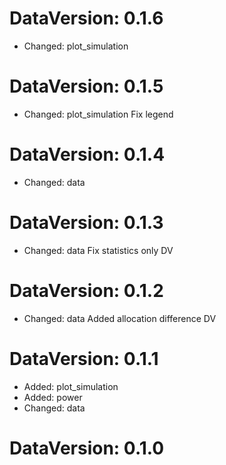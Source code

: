 DataVersion: 0.1.6
=======================
* Changed: plot_simulation

DataVersion: 0.1.5
=======================
* Changed: plot_simulation
Fix legend

DataVersion: 0.1.4
=======================
* Changed: data


DataVersion: 0.1.3
=======================
* Changed: data
Fix statistics only DV

DataVersion: 0.1.2
=======================
* Changed: data
Added allocation difference DV

DataVersion: 0.1.1
=======================
* Added: plot_simulation
* Added: power
* Changed: data


DataVersion: 0.1.0
=======================


